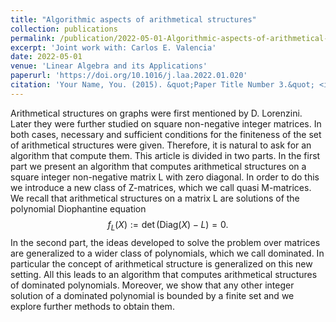 ```yaml
---
title: "Algorithmic aspects of arithmetical structures"
collection: publications
permalink: /publication/2022-05-01-Algorithmic-aspects-of-arithmetical-structures
excerpt: 'Joint work with: Carlos E. Valencia'
date: 2022-05-01
venue: 'Linear Algebra and its Applications'
paperurl: 'https://doi.org/10.1016/j.laa.2022.01.020'
citation: 'Your Name, You. (2015). &quot;Paper Title Number 3.&quot; <i>Journal 1</i>. 1(3).'
---
```


Arithmetical structures on graphs were first mentioned by D. Lorenzini. Later they were further studied on square non-negative integer matrices. In both cases, necessary and sufficient conditions for the finiteness of the set of arithmetical structures were given. Therefore, it is natural to ask for an algorithm that compute them. 
This article is divided in two parts. In the first part we present an algorithm that computes arithmetical structures on a square integer non-negative matrix L with zero diagonal. In order to do this we introduce a new class of Z-matrices, which we call quasi M-matrices. We recall that arithmetical structures on a matrix L are solutions of the polynomial Diophantine equation
$$f_L(X):=\det(\textrm{Diag}(X)−L)=0.$$
In the second part, the ideas developed to solve the problem over matrices are generalized to a wider class of polynomials, which we call dominated. In particular the concept of arithmetical structure is generalized on this new setting. All this leads to an algorithm that computes arithmetical structures of dominated polynomials. Moreover, we show that any other integer solution of a dominated polynomial is bounded by a finite set and we explore further methods to obtain them.

